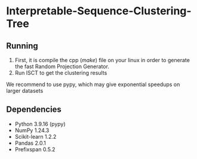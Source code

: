 # Interpretable-Sequence-Clustering-Tree



## Running
1. First, it is compile the cpp ($make$) file on your linux in order to generate the fast Random Projection Generator.
2. Run ISCT to get the clustering results

We recommend to use pypy, which may give exponential speedups on larger datasets

## Dependencies
- Python 3.9.16 (pypy)
- NumPy 1.24.3
- Scikit-learn 1.2.2
- Pandas 2.0.1
- Prefixspan 0.5.2
